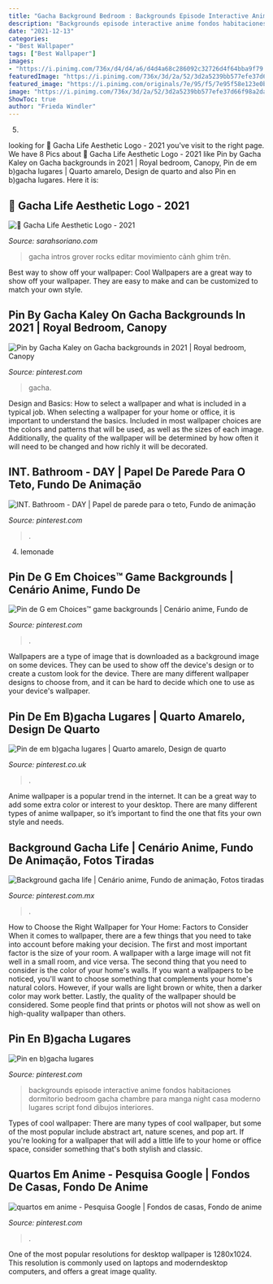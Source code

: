 ```yaml
---
title: "Gacha Background Bedroom : Backgrounds Episode Interactive Anime Fondos Habitaciones Dormitorio Bedroom Gacha Chambre Para Manga Night Casa Moderno Lugares Script Fond Dibujos Interiores"
description: "Backgrounds episode interactive anime fondos habitaciones dormitorio bedroom gacha chambre para manga night casa moderno lugares script fond dibujos interiores"
date: "2021-12-13"
categories:
- "Best Wallpaper"
tags: ["Best Wallpaper"]
images:
- "https://i.pinimg.com/736x/d4/d4/a6/d4d4a68c286092c32726d4f64bba9f79.jpg"
featuredImage: "https://i.pinimg.com/736x/3d/2a/52/3d2a5239bb577efe37d66f98a2dad07f.jpg"
featured_image: "https://i.pinimg.com/originals/7e/95/f5/7e95f58e123e0b1a82b0e071da43b3f9.jpg"
image: "https://i.pinimg.com/736x/3d/2a/52/3d2a5239bb577efe37d66f98a2dad07f.jpg"
ShowToc: true
author: "Frieda Windler"
---
```



5.

	

		
looking for 🖤 Gacha Life Aesthetic Logo - 2021 you've visit to the right page. We have 8 Pics about 🖤 Gacha Life Aesthetic Logo - 2021 like Pin by Gacha Kaley on Gacha backgrounds in 2021 | Royal bedroom, Canopy, Pin de em b)gacha lugares | Quarto amarelo, Design de quarto and also Pin en b)gacha lugares. Here it is:
		
    
## 🖤 Gacha Life Aesthetic Logo - 2021

<img loading=lazy src="https://i.pinimg.com/originals/bf/03/38/bf033895f08444ae21736dc48bdd083d.png" onerror="this.onerror=null;this.src='https://tse1.mm.bing.net/th?id=OIP.d5Ye5lX16jn70FBdElmPYwHaEC&amp;pid=15.1';" alt="🖤 Gacha Life Aesthetic Logo - 2021">

_Source: sarahsoriano.com_

>gacha intros grover rocks editar movimiento cảnh ghim trên. 

	

Best way to show off your wallpaper:
Cool Wallpapers are a great way to show off your wallpaper. They are easy to make and can be customized to match your own style.

    
## Pin By Gacha Kaley On Gacha Backgrounds In 2021 | Royal Bedroom, Canopy

<img loading=lazy src="https://i.pinimg.com/736x/46/34/98/4634988a13aaa90e3332a0912fe73ba6.jpg" onerror="this.onerror=null;this.src='https://tse4.mm.bing.net/th?id=OIP.HsEMEfw3xILGtkJdoutq7wHaEK&amp;pid=15.1';" alt="Pin by Gacha Kaley on Gacha backgrounds in 2021 | Royal bedroom, Canopy">

_Source: pinterest.com_

>gacha. 

	

Design and Basics: How to select a wallpaper and what is included in a typical job.
When selecting a wallpaper for your home or office, it is important to understand the basics. Included in most wallpaper choices are the colors and patterns that will be used, as well as the sizes of each image. Additionally, the quality of the wallpaper will be determined by how often it will need to be changed and how richly it will be decorated.

    
## INT. Bathroom - DAY | Papel De Parede Para O Teto, Fundo De Animação

<img loading=lazy src="https://i.pinimg.com/736x/3d/2a/52/3d2a5239bb577efe37d66f98a2dad07f.jpg" onerror="this.onerror=null;this.src='https://tse3.mm.bing.net/th?id=OIP.X6O5nZ1wSFZRg4t90bIqOQHaEY&amp;pid=15.1';" alt="INT. Bathroom - DAY | Papel de parede para o teto, Fundo de animação">

_Source: pinterest.com_

>. 

	

4. lemonade 

    
## Pin De G Em Choices™️ Game Backgrounds | Cenário Anime, Fundo De

<img loading=lazy src="https://i.pinimg.com/originals/98/7d/79/987d797f56d3e3b0dcecb4d69559343c.jpg" onerror="this.onerror=null;this.src='https://tse3.mm.bing.net/th?id=OIP.k2k77gyJFLaDX33hU93SUwHaEf&amp;pid=15.1';" alt="Pin de G em Choices™️ game backgrounds | Cenário anime, Fundo de">

_Source: pinterest.com_

>. 

	

Wallpapers are a type of image that is downloaded as a background image on some devices. They can be used to show off the device's design or to create a custom look for the device. There are many different wallpaper designs to choose from, and it can be hard to decide which one to use as your device's wallpaper.

    
## Pin De Em B)gacha Lugares | Quarto Amarelo, Design De Quarto

<img loading=lazy src="https://i.pinimg.com/736x/79/fe/10/79fe1007017f259aeaa2f2e37003e8b5.jpg" onerror="this.onerror=null;this.src='https://tse3.mm.bing.net/th?id=OIP.ZEiomctqgmAJiAkz_W8d-AHaD4&amp;pid=15.1';" alt="Pin de em b)gacha lugares | Quarto amarelo, Design de quarto">

_Source: pinterest.co.uk_

>. 

	

Anime wallpaper is a popular trend in the internet. It can be a great way to add some extra color or interest to your desktop. There are many different types of anime wallpaper, so it’s important to find the one that fits your own style and needs.

    
## Background Gacha Life | Cenário Anime, Fundo De Animação, Fotos Tiradas

<img loading=lazy src="https://i.pinimg.com/736x/e6/0d/77/e60d7758e2080410077f545d7ac2ee32.jpg" onerror="this.onerror=null;this.src='https://tse1.mm.bing.net/th?id=OIP.5YyNiU4OgVHfbpTXGwOLsAHaEK&amp;pid=15.1';" alt="Background gacha life | Cenário anime, Fundo de animação, Fotos tiradas">

_Source: pinterest.com.mx_

>. 

	

How to Choose the Right Wallpaper for Your Home: Factors to Consider
When it comes to wallpaper, there are a few things that you need to take into account before making your decision. The first and most important factor is the size of your room. A wallpaper with a large image will not fit well in a small room, and vice versa. 
The second thing that you need to consider is the color of your home's walls. If you want a wallpapers to be noticed, you'll want to choose something that complements your home's natural colors. However, if your walls are light brown or white, then a darker color may work better. 
Lastly, the quality of the wallpaper should be considered. Some people find that prints or photos will not show as well on high-quality wallpaper than others.

    
## Pin En B)gacha Lugares

<img loading=lazy src="https://i.pinimg.com/736x/d4/d4/a6/d4d4a68c286092c32726d4f64bba9f79.jpg" onerror="this.onerror=null;this.src='https://tse1.mm.bing.net/th?id=OIP.KgstcSliJwSe1LH85hHsAAHaEY&amp;pid=15.1';" alt="Pin en b)gacha lugares">

_Source: pinterest.com_

>backgrounds episode interactive anime fondos habitaciones dormitorio bedroom gacha chambre para manga night casa moderno lugares script fond dibujos interiores. 

	

Types of cool wallpaper:
There are many types of cool wallpaper, but some of the most popular include abstract art, nature scenes, and pop art. If you're looking for a wallpaper that will add a little life to your home or office space, consider something that's both stylish and classic.

    
## Quartos Em Anime - Pesquisa Google | Fondos De Casas, Fondo De Anime

<img loading=lazy src="https://i.pinimg.com/originals/7e/95/f5/7e95f58e123e0b1a82b0e071da43b3f9.jpg" onerror="this.onerror=null;this.src='https://tse1.mm.bing.net/th?id=OIP.qJ98pZR_l33Ejze-ZP5BNgHaEY&amp;pid=15.1';" alt="quartos em anime - Pesquisa Google | Fondos de casas, Fondo de anime">

_Source: pinterest.com_

>. 

	

One of the most popular resolutions for desktop wallpaper is 1280x1024. This resolution is commonly used on laptops and moderndesktop computers, and offers a great image quality.

